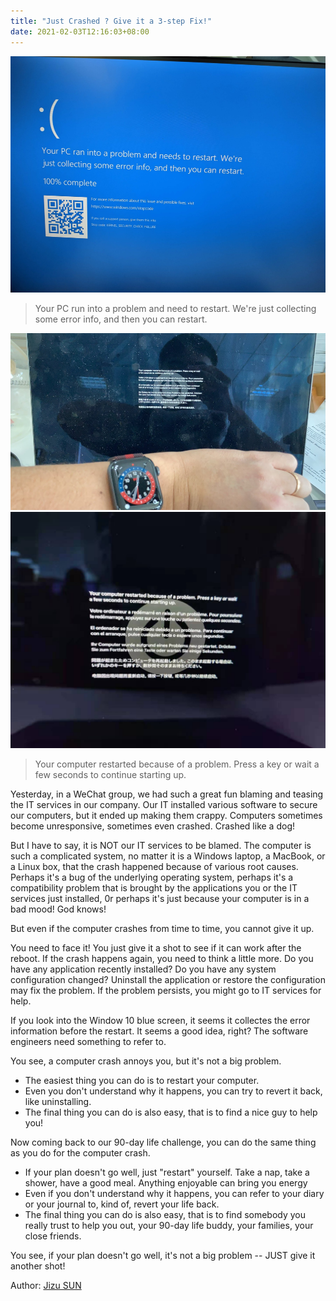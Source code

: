 ```yaml
---
title: "Just Crashed ? Give it a 3-step Fix!"
date: 2021-02-03T12:16:03+08:00
---
```



![Windows 10 blue screen](/windows-10-bluescreen.png)

> Your PC run into a problem and need to restart. We're just collecting some error info, and then you can restart.

![macOS crash screen](/macos-crash-1.png)
![macOS crash screen](/macos-crash-2.png)


> Your computer restarted because of a problem. Press a key or wait a few seconds to continue starting up.

Yesterday, in a WeChat group, we had such a great fun blaming and teasing the IT services in our company. Our IT installed various software to secure our computers, but it ended up making them crappy. Computers sometimes become unresponsive, sometimes even crashed. Crashed like a dog! 

But I have to say, it is NOT our IT services to be blamed. The computer is such a complicated system, no matter it is a Windows laptop, a MacBook, or a Linux box, that the crash happened because of various root causes. Perhaps it's a bug of the underlying operating system, perhaps it's a compatibility problem that is brought by the applications you or the IT services just installed, 0r perhaps it's just because your computer is in a bad mood! God knows!

But even if the computer crashes from time to time, you cannot give it up. 

You need to face it! You just give it a shot to see if it can work after the reboot.  If the crash happens again, you need to think a little more. Do you have any application recently installed? Do you have any system configuration changed? Uninstall the application or restore the configuration may fix the problem. If the problem persists, you might go to IT services for help.

If you look into the Window 10 blue screen, it seems it collectes the error information before the restart. It seems a good idea, right? The software engineers need something to refer to.

You see, a computer crash annoys you, but it's not a big problem. 

- The easiest thing you can do is to restart your computer.
- Even you don't understand why it happens, you can try to revert it back, like uninstalling.
- The final thing you can do is also easy, that is to find a nice guy to help you!

Now coming back to our 90-day life challenge, you can do the same thing as you do for the computer crash. 

- If your plan doesn't go well, just "restart" yourself. Take a nap, take a shower, have a good  meal. Anything enjoyable can bring you energy
- Even if you don't understand why it happens, you can refer to your diary or your journal to, kind of, revert your life back.
- The final thing you can do is also easy, that is to find somebody you really trust to help you out, your 90-day life buddy, your families, your close friends.

You see, if your plan doesn't go well, it's not a big problem -- JUST give it another shot!


Author: [Jizu SUN](https://linkedin.com/in/jizusun)